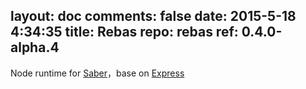layout: doc
comments: false
date: 2015-5-18 4:34:35
title: Rebas
repo: rebas
ref: 0.4.0-alpha.4
---

Node runtime for [Saber](https://github.com/ecomfe/saber)，base on [Express](http://expressjs.com)